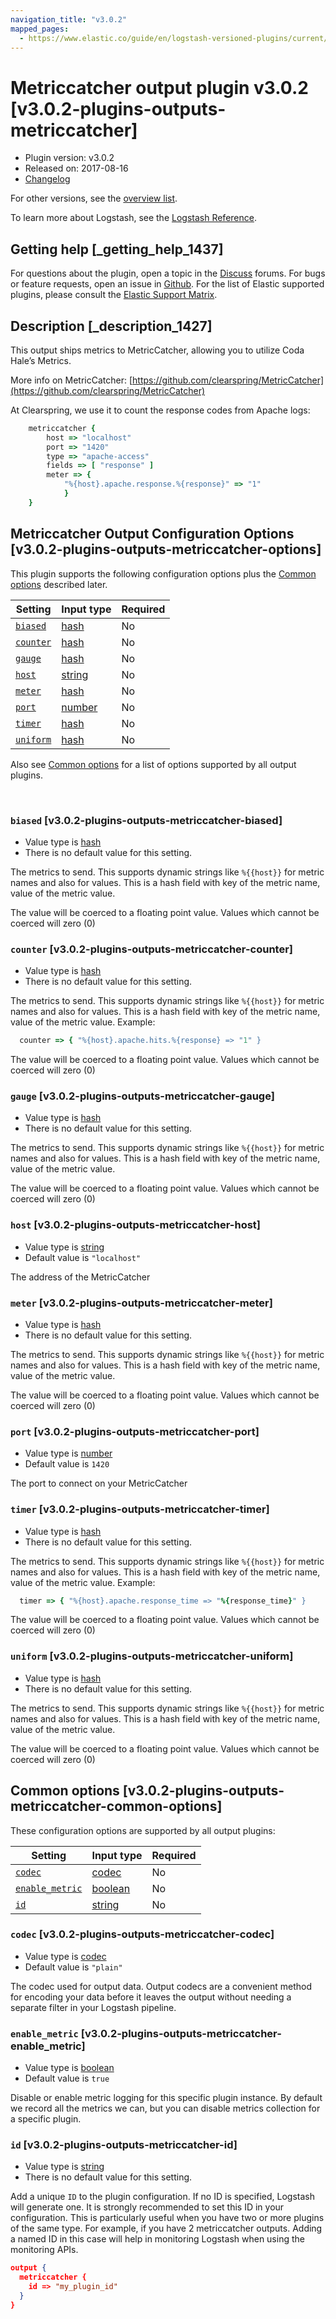 ```yaml
---
navigation_title: "v3.0.2"
mapped_pages:
  - https://www.elastic.co/guide/en/logstash-versioned-plugins/current/v3.0.2-plugins-outputs-metriccatcher.html
---
```


# Metriccatcher output plugin v3.0.2 [v3.0.2-plugins-outputs-metriccatcher]


* Plugin version: v3.0.2
* Released on: 2017-08-16
* [Changelog](https://github.com/logstash-plugins/logstash-output-metriccatcher/blob/v3.0.2/CHANGELOG.md)

For other versions, see the [overview list](output-metriccatcher-index.md).

To learn more about Logstash, see the [Logstash Reference](logstash://reference/index.md).

## Getting help [_getting_help_1437]

For questions about the plugin, open a topic in the [Discuss](http://discuss.elastic.co) forums. For bugs or feature requests, open an issue in [Github](https://github.com/logstash-plugins/logstash-output-metriccatcher). For the list of Elastic supported plugins, please consult the [Elastic Support Matrix](https://www.elastic.co/support/matrix#matrix_logstash_plugins).


## Description [_description_1427]

This output ships metrics to MetricCatcher, allowing you to utilize Coda Hale’s Metrics.

More info on MetricCatcher: [https://github.com/clearspring/MetricCatcher](https://github.com/clearspring/MetricCatcher)

At Clearspring, we use it to count the response codes from Apache logs:

```ruby
    metriccatcher {
        host => "localhost"
        port => "1420"
        type => "apache-access"
        fields => [ "response" ]
        meter => {
            "%{host}.apache.response.%{response}" => "1"
            }
    }
```


## Metriccatcher Output Configuration Options [v3.0.2-plugins-outputs-metriccatcher-options]

This plugin supports the following configuration options plus the [Common options](v3-0-2-plugins-outputs-metriccatcher.md#v3.0.2-plugins-outputs-metriccatcher-common-options) described later.

| Setting | Input type | Required |
| --- | --- | --- |
| [`biased`](v3-0-2-plugins-outputs-metriccatcher.md#v3.0.2-plugins-outputs-metriccatcher-biased) | [hash](logstash://reference/configuration-file-structure.md#hash) | No |
| [`counter`](v3-0-2-plugins-outputs-metriccatcher.md#v3.0.2-plugins-outputs-metriccatcher-counter) | [hash](logstash://reference/configuration-file-structure.md#hash) | No |
| [`gauge`](v3-0-2-plugins-outputs-metriccatcher.md#v3.0.2-plugins-outputs-metriccatcher-gauge) | [hash](logstash://reference/configuration-file-structure.md#hash) | No |
| [`host`](v3-0-2-plugins-outputs-metriccatcher.md#v3.0.2-plugins-outputs-metriccatcher-host) | [string](logstash://reference/configuration-file-structure.md#string) | No |
| [`meter`](v3-0-2-plugins-outputs-metriccatcher.md#v3.0.2-plugins-outputs-metriccatcher-meter) | [hash](logstash://reference/configuration-file-structure.md#hash) | No |
| [`port`](v3-0-2-plugins-outputs-metriccatcher.md#v3.0.2-plugins-outputs-metriccatcher-port) | [number](logstash://reference/configuration-file-structure.md#number) | No |
| [`timer`](v3-0-2-plugins-outputs-metriccatcher.md#v3.0.2-plugins-outputs-metriccatcher-timer) | [hash](logstash://reference/configuration-file-structure.md#hash) | No |
| [`uniform`](v3-0-2-plugins-outputs-metriccatcher.md#v3.0.2-plugins-outputs-metriccatcher-uniform) | [hash](logstash://reference/configuration-file-structure.md#hash) | No |

Also see [Common options](v3-0-2-plugins-outputs-metriccatcher.md#v3.0.2-plugins-outputs-metriccatcher-common-options) for a list of options supported by all output plugins.

 

### `biased` [v3.0.2-plugins-outputs-metriccatcher-biased]

* Value type is [hash](logstash://reference/configuration-file-structure.md#hash)
* There is no default value for this setting.

The metrics to send. This supports dynamic strings like `%{{host}}` for metric names and also for values. This is a hash field with key of the metric name, value of the metric value.

The value will be coerced to a floating point value. Values which cannot be coerced will zero (0)


### `counter` [v3.0.2-plugins-outputs-metriccatcher-counter]

* Value type is [hash](logstash://reference/configuration-file-structure.md#hash)
* There is no default value for this setting.

The metrics to send. This supports dynamic strings like `%{{host}}` for metric names and also for values. This is a hash field with key of the metric name, value of the metric value. Example:

```ruby
  counter => { "%{host}.apache.hits.%{response} => "1" }
```

The value will be coerced to a floating point value. Values which cannot be coerced will zero (0)


### `gauge` [v3.0.2-plugins-outputs-metriccatcher-gauge]

* Value type is [hash](logstash://reference/configuration-file-structure.md#hash)
* There is no default value for this setting.

The metrics to send. This supports dynamic strings like `%{{host}}` for metric names and also for values. This is a hash field with key of the metric name, value of the metric value.

The value will be coerced to a floating point value. Values which cannot be coerced will zero (0)


### `host` [v3.0.2-plugins-outputs-metriccatcher-host]

* Value type is [string](logstash://reference/configuration-file-structure.md#string)
* Default value is `"localhost"`

The address of the MetricCatcher


### `meter` [v3.0.2-plugins-outputs-metriccatcher-meter]

* Value type is [hash](logstash://reference/configuration-file-structure.md#hash)
* There is no default value for this setting.

The metrics to send. This supports dynamic strings like `%{{host}}` for metric names and also for values. This is a hash field with key of the metric name, value of the metric value.

The value will be coerced to a floating point value. Values which cannot be coerced will zero (0)


### `port` [v3.0.2-plugins-outputs-metriccatcher-port]

* Value type is [number](logstash://reference/configuration-file-structure.md#number)
* Default value is `1420`

The port to connect on your MetricCatcher


### `timer` [v3.0.2-plugins-outputs-metriccatcher-timer]

* Value type is [hash](logstash://reference/configuration-file-structure.md#hash)
* There is no default value for this setting.

The metrics to send. This supports dynamic strings like `%{{host}}` for metric names and also for values. This is a hash field with key of the metric name, value of the metric value. Example:

```ruby
  timer => { "%{host}.apache.response_time => "%{response_time}" }
```

The value will be coerced to a floating point value. Values which cannot be coerced will zero (0)


### `uniform` [v3.0.2-plugins-outputs-metriccatcher-uniform]

* Value type is [hash](logstash://reference/configuration-file-structure.md#hash)
* There is no default value for this setting.

The metrics to send. This supports dynamic strings like `%{{host}}` for metric names and also for values. This is a hash field with key of the metric name, value of the metric value.

The value will be coerced to a floating point value. Values which cannot be coerced will zero (0)



## Common options [v3.0.2-plugins-outputs-metriccatcher-common-options]

These configuration options are supported by all output plugins:

| Setting | Input type | Required |
| --- | --- | --- |
| [`codec`](v3-0-2-plugins-outputs-metriccatcher.md#v3.0.2-plugins-outputs-metriccatcher-codec) | [codec](logstash://reference/configuration-file-structure.md#codec) | No |
| [`enable_metric`](v3-0-2-plugins-outputs-metriccatcher.md#v3.0.2-plugins-outputs-metriccatcher-enable_metric) | [boolean](logstash://reference/configuration-file-structure.md#boolean) | No |
| [`id`](v3-0-2-plugins-outputs-metriccatcher.md#v3.0.2-plugins-outputs-metriccatcher-id) | [string](logstash://reference/configuration-file-structure.md#string) | No |

### `codec` [v3.0.2-plugins-outputs-metriccatcher-codec]

* Value type is [codec](logstash://reference/configuration-file-structure.md#codec)
* Default value is `"plain"`

The codec used for output data. Output codecs are a convenient method for encoding your data before it leaves the output without needing a separate filter in your Logstash pipeline.


### `enable_metric` [v3.0.2-plugins-outputs-metriccatcher-enable_metric]

* Value type is [boolean](logstash://reference/configuration-file-structure.md#boolean)
* Default value is `true`

Disable or enable metric logging for this specific plugin instance. By default we record all the metrics we can, but you can disable metrics collection for a specific plugin.


### `id` [v3.0.2-plugins-outputs-metriccatcher-id]

* Value type is [string](logstash://reference/configuration-file-structure.md#string)
* There is no default value for this setting.

Add a unique `ID` to the plugin configuration. If no ID is specified, Logstash will generate one. It is strongly recommended to set this ID in your configuration. This is particularly useful when you have two or more plugins of the same type. For example, if you have 2 metriccatcher outputs. Adding a named ID in this case will help in monitoring Logstash when using the monitoring APIs.

```json
output {
  metriccatcher {
    id => "my_plugin_id"
  }
}
```




